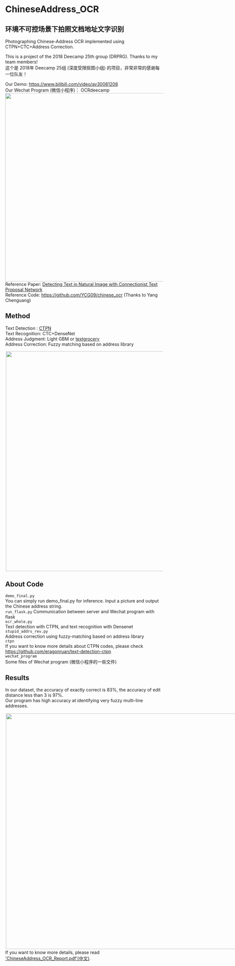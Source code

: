 # ChineseAddress_OCR
## 环境不可控场景下拍照文档地址文字识别
Photographing Chinese-Address OCR implemented using CTPN+CTC+Address Correction.   
  
This is a project of the 2018 Deecamp 25th group (DRPRG). Thanks to my team members!  
这个是 2018年 Deecamp 25组 (深度受限抠图小组) 的项目，非常非常的感谢每一位队友！  
  
Our Demo: https://www.bilibili.com/video/av30081208  
Our Wechat Program (微信小程序)： OCRdeecamp  
<img src="https://github.com/Walleclipse/ChineseAddress_OCR/raw/master/demo/demo.png" width="600" >  
Reference Paper: [Detecting Text in Natural Image with Connectionist Text Proposal Network](https://arxiv.org/pdf/1609.03605.pdf)  
Reference Code: https://github.com/YCG09/chinese_ocr (Thanks to Yang Chenguang)  


## Method 
Text Detection : [CTPN](https://arxiv.org/pdf/1609.03605.pdf)  
Text Recognition: CTC+DenseNet  
Address Judgment: Light GBM or [textgrocery](https://github.com/2shou/TextGrocery)  
Address Correction: Fuzzy matching based on address library   

<div style="float:center;border:solid 1px 000;margin:2px;"><img src="https://github.com/Walleclipse/ChineseAddress_OCR/raw/master/demo/method.png"  width="700" ></div>  
  
## About Code
`demo_final.py`  
You can simply run demo_final.py for inference. Input a picture and output the Chinese address string.   
`run_flask.py`
Communication between server and Wechat program with flask  
`ocr_whole.py`  
Text detection with CTPN, and text recognition with Densenet  
`stupid_addrs_rev.py`  
Address correction using fuzzy-matching based on address library  
`ctpn`  
If you want to know more details about CTPN codes, please check https://github.com/eragonruan/text-detection-ctpn  
`wechat_program`  
Some files of Wechat program (微信小程序的一些文件)

## Results
In our dataset, the accuracy of exactly correct is 83%, the accuracy of edit distance less than 3 is 97%.   
Our program has high accuracy at identifying very fuzzy multi-line addresses. 

<div style="float:left;border:solid 1px 000;margin:2px;"><img src="https://github.com/Walleclipse/ChineseAddress_OCR/raw/master/demo/result2.png" width="750" ></div>   

If you want to know more details, please read ['ChineseAddress_OCR_Report.pdf'(中文)](ChineseAddress_OCR_Report.pdf).
